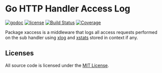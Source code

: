 # Go HTTP Handler Access Log

[![godoc](http://img.shields.io/badge/godoc-reference-blue.svg?style=flat)](https://godoc.org/github.com/rs/xaccess) [![license](http://img.shields.io/badge/license-MIT-red.svg?style=flat)](https://raw.githubusercontent.com/rs/xaccess/master/LICENSE) [![Build Status](https://travis-ci.org/rs/xaccess.svg)](https://travis-ci.org/rs/xaccess) [![Coverage](http://gocover.io/_badge/github.com/rs/xaccess)](http://gocover.io/github.com/rs/xaccess)

Package xaccess is a middleware that logs all access requests performed on the sub handler using [xlog](https://github.com/rs/xlog) and [xstats](https://github.com/rs/xstats) stored in context if any.

## Licenses

All source code is licensed under the [MIT License](https://raw.github.com/rs/xlog/master/LICENSE).
